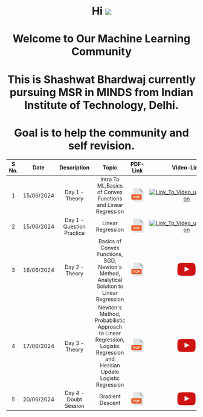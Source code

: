 
<h1 align="center">Hi <img src="https://media.giphy.com/media/hvRJCLFzcasrR4ia7z/giphy.gif" width="4.5%"></h1>

<h1 align="center">Welcome to Our Machine Learning Community</h1>

<h1 align="center">This is Shashwat Bhardwaj currently pursuing MSR in MINDS from Indian Institute of Technology, Delhi.</h1>

<h1 align="center"> Goal is to help the community and self revision. </h1>

<center>

|S No.|Date| Description |Topic| PDF-Link | Video-Link|
|:--------:|:----------:|:--------:|:------:|:--------------:|:-----------:|
|1|15/06/2024|Day 1 - Theory |Intro To ML,Basics of Convex Functions and Linear Regression |[![Link_to_PDF](https://github.com/raja17021998/Machine-Learning-Community-by-Shashwat-Bhardwaj/blob/main/Logos/PDF.png?raw=true?raw=true)](https://github.com/raja17021998/Machine-Learning-Community-by-Shashwat-Bhardwaj/blob/main/PDFs/Day_1.pdf) | [![Link_To_Video_updating_soon](_https://github.com/raja17021998/Machine-Learning-Community-by-Shashwat-Bhardwaj/blob/main/Logos/YT.png?raw=true)](https://www.youtube.com) |
|2|15/06/2024|Day 1 - Question Practice | Linear Regression |[![Link_to_PDF](https://github.com/raja17021998/Machine-Learning-Community-by-Shashwat-Bhardwaj/blob/main/Logos/PDF.png?raw=true)](https://github.com/raja17021998/Machine-Learning-Community-by-Shashwat-Bhardwaj/blob/main/PDFs/Day_1_Numerical.pdf) | [![Link_To_Video_updating_soon](_https://github.com/raja17021998/Machine-Learning-Community-by-Shashwat-Bhardwaj/blob/main/Logos/YT.png?raw=true)](https://www.youtube.com) |
| 3 | 16/06/2024 | Day 2 - Theory | Basics of Convex Functions, SGD, Newton's Method, Analytical Solution to Linear Regression | [![Link_to_PDF](https://github.com/raja17021998/Machine-Learning-Community-by-Shashwat-Bhardwaj/blob/main/Logos/PDF.png?raw=true)](https://github.com/raja17021998/Machine-Learning-Community-by-Shashwat-Bhardwaj/blob/main/PDFs/Day_2.pdf)  |  [![Link_To_Video](https://github.com/raja17021998/Machine-Learning-Community-by-Shashwat-Bhardwaj/blob/main/Logos/YT.png?raw=true)](https://tldv.io/app/meetings/666ecd52412bc200130a0354/)  | 
| 4 | 17/06/2024 | Day 3 - Theory |  Newton's Method, Probabilistic Approach to Linear Regression, Logistic Regression and Hessian Update Logistic Regression | [![Link_to_PDF](https://github.com/raja17021998/Machine-Learning-Community-by-Shashwat-Bhardwaj/blob/main/Logos/PDF.png?raw=true)](https://github.com/raja17021998/Machine-Learning-Community-by-Shashwat-Bhardwaj/blob/main/PDFs/Day_2.pdf)  |  [![Link_To_Video](https://github.com/raja17021998/Machine-Learning-Community-by-Shashwat-Bhardwaj/blob/main/Logos/YT.png?raw=true)](https://drive.google.com/file/d/1TPv9_-2rpP9GUO7vtG81zV_0VMCTdVyZ/view)  | 
| 5 | 20/06/2024 | Day 4 - Doubt Session | Gradient Descent | [![Link_to_PDF](https://github.com/raja17021998/Machine-Learning-Community-by-Shashwat-Bhardwaj/blob/main/Logos/PDF.png?raw=true)](https://github.com/raja17021998/Machine-Learning-Community-by-Shashwat-Bhardwaj/blob/main/PDFs/Doubt_Class_1.pdf)  |  [![Link_To_Video](https://github.com/raja17021998/Machine-Learning-Community-by-Shashwat-Bhardwaj/blob/main/Logos/YT.png?raw=true)](https://t.me/c/2199930331/11)  | 

</center>
